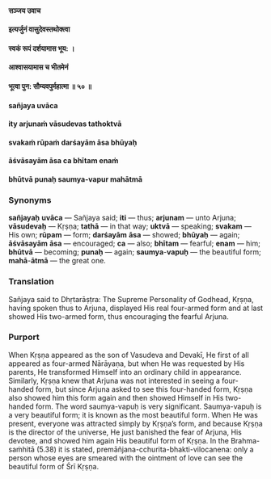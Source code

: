 #### सञ्जय उवाच
#### इत्यर्जुनं वासुदेवस्तथोक्त्वा
#### स्वकं रूपं दर्शयामास भूय: ।
#### आश्वासयामास च भीतमेनं
#### भूत्वा पुन: सौम्यवपुर्महात्मा ॥ ५० ॥

#### sañjaya uvāca
#### ity arjunaṁ vāsudevas tathoktvā
#### svakaṁ rūpaṁ darśayām āsa bhūyaḥ
#### āśvāsayām āsa ca bhītam enaṁ
#### bhūtvā punaḥ saumya-vapur mahātmā

### Synonyms

**sañjayaḥ** **uvāca** — Sañjaya said; **iti** — thus; **arjunam** — unto Arjuna; **vāsudevaḥ** — Kṛṣṇa; **tathā** — in that way; **uktvā** — speaking; **svakam** — His own; **rūpam** — form; **darśayām** **āsa** — showed; **bhūyaḥ** — again; **āśvāsayām** **āsa** — encouraged; **ca** — also; **bhītam** — fearful; **enam** — him; **bhūtvā** — becoming; **punaḥ** — again; **saumya**-**vapuḥ** — the beautiful form; **mahā**-**ātmā** — the great one.

### Translation

Sañjaya said to Dhṛtarāṣṭra: The Supreme Personality of Godhead, Kṛṣṇa, having spoken thus to Arjuna, displayed His real four-armed form and at last showed His two-armed form, thus encouraging the fearful Arjuna.

### Purport

When Kṛṣṇa appeared as the son of Vasudeva and Devakī, He first of all appeared as four-armed Nārāyaṇa, but when He was requested by His parents, He transformed Himself into an ordinary child in appearance. Similarly, Kṛṣṇa knew that Arjuna was not interested in seeing a four-handed form, but since Arjuna asked to see this four-handed form, Kṛṣṇa also showed him this form again and then showed Himself in His two-handed form. The word saumya-vapuḥ is very significant. Saumya-vapuḥ is a very beautiful form; it is known as the most beautiful form. When He was present, everyone was attracted simply by Kṛṣṇa’s form, and because Kṛṣṇa is the director of the universe, He just banished the fear of Arjuna, His devotee, and showed him again His beautiful form of Kṛṣṇa. In the Brahma-saṁhitā (5.38) it is stated, premāñjana-cchurita-bhakti-vilocanena: only a person whose eyes are smeared with the ointment of love can see the beautiful form of Śrī Kṛṣṇa.